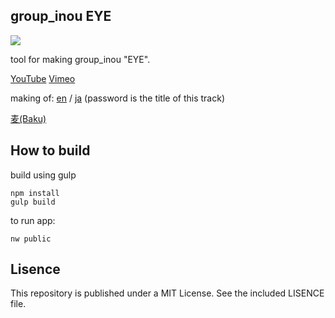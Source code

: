 group_inou EYE
-----

![](http://baku89.com/wp-content/uploads/2015/06/gif-05.gif)

tool for making group_inou "EYE".

[YouTube](https://www.youtube.com/watch?v=WSFeje8-4Vc) [Vimeo](https://vimeo.com/132051052)

making of: [en](http://baku89.com/article/2216) / [ja](http://baku89.com/article/2118)
(password is the title of this track)

[麦(Baku)](http://baku89.com)

## How to build

build using gulp
```
npm install
gulp build
```

to run app:
```
nw public
```

## Lisence

This repository is published under a MIT License. See the included LISENCE file.
